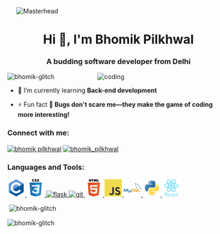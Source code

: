 <img src="https://camo.githubusercontent.com/e2d6f3e3129294f666bbb0156a695bf71168a6917f87775349eabe4e6bde972e/68747470733a2f2f692e67697068792e636f6d2f6d656469612f76312e59326c6b505463354d4749334e6a4578655746344d6d746c6447396965585a32596d74694e6d3434625445325a47646c4f575a3365475a7a6432353663326c726132393465435a6c634431324d563970626e526c636d35686246396e61575a66596e6c666157516d593351395a772f4363774c4156313163414c68334f75454a352f67697068792e676966" alt="Masterhead" style=" width: 870px; height: 300px; margin-left:20px;"/>
<h1 align="center">Hi 👋, I'm Bhomik Pilkhwal</h1>
<h3 align="center">A budding software developer from Delhi</h3>

<img align ="right" alt="coding" width ="300"
  src="https://i.giphy.com/media/v1.Y2lkPTc5MGI3NjExOG9hNnUxbnVudzBmZjhzZmRwMThja2dqc2Fsd2tsaW05cXV1NDQwOSZlcD12MV9pbnRlcm5hbF9naWZfYnlfaWQmY3Q9Zw/78XCFBGOlS6keY1Bil/giphy.gif">

<p align="left"> <img src="https://komarev.com/ghpvc/?username=bhomik-glitch&label=Profile%20views&color=0e75b6&style=flat" alt="bhomik-glitch" /> </p>

- 🌱 I’m currently learning **Back-end development**

- ⚡ Fun fact **🐞 Bugs don't scare me—they make the game of coding more interesting!**

<h3 align="left">Connect with me:</h3>
<p align="left">
<a href="https://linkedin.com/in/bhomik pilkhwal" target="blank"><img align="center" src="https://raw.githubusercontent.com/rahuldkjain/github-profile-readme-generator/master/src/images/icons/Social/linked-in-alt.svg" alt="bhomik pilkhwal" height="30" width="40" /></a>
<a href="https://instagram.com/bhomik_pilkhwal" target="blank"><img align="center" src="https://raw.githubusercontent.com/rahuldkjain/github-profile-readme-generator/master/src/images/icons/Social/instagram.svg" alt="bhomik_pilkhwal" height="30" width="40" /></a>
</p>

<h3 align="left">Languages and Tools:</h3>
<p align="left"> <a href="https://www.cprogramming.com/" target="_blank" rel="noreferrer"> <img src="https://raw.githubusercontent.com/devicons/devicon/master/icons/c/c-original.svg" alt="c" width="40" height="40"/> </a> <a href="https://www.w3schools.com/css/" target="_blank" rel="noreferrer"> <img src="https://raw.githubusercontent.com/devicons/devicon/master/icons/css3/css3-original-wordmark.svg" alt="css3" width="40" height="40"/> </a> <a href="https://flask.palletsprojects.com/" target="_blank" rel="noreferrer"> <img src="https://encrypted-tbn0.gstatic.com/images?q=tbn:ANd9GcTmD38KsMgEwahtWc_Nfs5ZVktP9dBc36MUZA&s" alt="flask" width="40" height="40"/> </a> <a href="https://git-scm.com/" target="_blank" rel="noreferrer"> <img src="https://www.vectorlogo.zone/logos/git-scm/git-scm-icon.svg" alt="git" width="40" height="40"/> </a> <a href="https://www.w3.org/html/" target="_blank" rel="noreferrer"> <img src="https://raw.githubusercontent.com/devicons/devicon/master/icons/html5/html5-original-wordmark.svg" alt="html5" width="40" height="40"/> </a> <a href="https://developer.mozilla.org/en-US/docs/Web/JavaScript" target="_blank" rel="noreferrer"> <img src="https://raw.githubusercontent.com/devicons/devicon/master/icons/javascript/javascript-original.svg" alt="javascript" width="40" height="40"/> </a> <a href="https://www.mysql.com/" target="_blank" rel="noreferrer"> <img src="https://raw.githubusercontent.com/devicons/devicon/master/icons/mysql/mysql-original-wordmark.svg" alt="mysql" width="40" height="40"/> </a> <a href="https://www.python.org" target="_blank" rel="noreferrer"> <img src="https://raw.githubusercontent.com/devicons/devicon/master/icons/python/python-original.svg" alt="python" width="40" height="40"/> </a> <a href="https://reactjs.org/" target="_blank" rel="noreferrer"> <img src="https://raw.githubusercontent.com/devicons/devicon/master/icons/react/react-original-wordmark.svg" alt="react" width="40" height="40"/> </a> </p>



<p>&nbsp;<img align="center" src="https://github-readme-stats.vercel.app/api?username=bhomik-glitch&show_icons=true&locale=en" alt="bhomik-glitch" /></p>

<p><img align="center" src="https://github-readme-streak-stats.herokuapp.com/?user=bhomik-glitch&" alt="bhomik-glitch" /></p>
